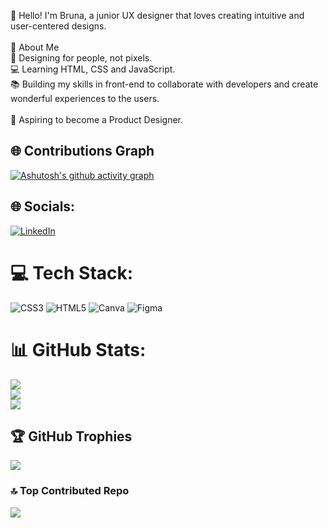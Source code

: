 👋 Hello! I'm Bruna, a junior UX designer that loves creating intuitive and user-centered designs. <br><br>🌟 About Me<br>🎨 Designing for people, not pixels.<br>💻 Learning HTML, CSS and JavaScript.<br>📚 Building my skills in front-end to collaborate with developers and create wonderful experiences to the users.<br><br>🚀 Aspiring to become a Product Designer.<br>

## 🌐 Contributions Graph
[![Ashutosh's github activity graph](https://github-readme-activity-graph.vercel.app/graph?username=BrunaLaine&theme=redical)](https://github.com/ashutosh00710/github-readme-activity-graph)


## 🌐 Socials:
[![LinkedIn](https://img.shields.io/badge/LinkedIn-%230077B5.svg?logo=linkedin&logoColor=white)](https://linkedin.com/in/brunalainesilva) 

# 💻 Tech Stack:
![CSS3](https://img.shields.io/badge/css3-%231572B6.svg?style=for-the-badge&logo=css3&logoColor=white) ![HTML5](https://img.shields.io/badge/html5-%23E34F26.svg?style=for-the-badge&logo=html5&logoColor=white) ![Canva](https://img.shields.io/badge/Canva-%2300C4CC.svg?style=for-the-badge&logo=Canva&logoColor=white) ![Figma](https://img.shields.io/badge/figma-%23F24E1E.svg?style=for-the-badge&logo=figma&logoColor=white)
# 📊 GitHub Stats:
![](https://github-readme-stats.vercel.app/api?username=BrunaLaine&theme=radical&hide_border=true&include_all_commits=true&count_private=false)<br/>
![](https://github-readme-streak-stats.herokuapp.com/?user=BrunaLaine&theme=radical&hide_border=true)<br/>
![](https://github-readme-stats.vercel.app/api/top-langs/?username=BrunaLaine&theme=radical&hide_border=true&include_all_commits=true&count_private=false&layout=compact)

## 🏆 GitHub Trophies
![](https://github-profile-trophy.vercel.app/?username=BrunaLaine&theme=radical&no-frame=true&no-bg=true&margin-w=4)

### 🔝 Top Contributed Repo
![](https://github-contributor-stats.vercel.app/api?username=BrunaLaine&limit=5&theme=radical&combine_all_yearly_contributions=true)

<!-- Proudly created with GPRM ( https://gprm.itsvg.in ) -->
